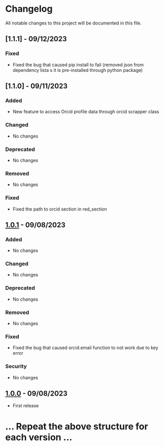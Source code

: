 # Changelog

All notable changes to this project will be documented in this file.

## [1.1.1] - 09/12/2023

### Fixed
- Fixed the bug that caused pip install to fail (removed json from dependency lista s it is pre-installed through python package)

## [1.1.0] - 09/11/2023

### Added
- New feature to access Orcid profile data through orcid scrapper class

### Changed
- No changes

### Deprecated
- No changes

### Removed
- No changes

### Fixed
- Fixed the path to orcid section in red_section

## [1.0.1] - 09/08/2023

### Added
- No changes

### Changed
- No changes

### Deprecated
- No changes

### Removed
- No changes

### Fixed
- Fixed the bug that caused orcid.email function to not work due to key error

### Security
- No changes

## [1.0.0] - 09/08/2023

- First release

# ... Repeat the above structure for each version ...

[1.0.1]:https://github.com/sri0606/PyOrcid/releases/tag/v1.0.1
[1.0.0]:https://github.com/sri0606/PyOrcid/releases/tag/v1.0.0  
